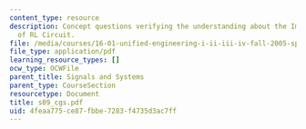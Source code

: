 ```yaml
---
content_type: resource
description: Concept questions verifying the understanding about the Impulse Response
  of RL Circuit.
file: /media/courses/16-01-unified-engineering-i-ii-iii-iv-fall-2005-spring-2006/4feaa775ce87fbbe7283f4735d3ac7ff_s09_cgs.pdf
file_type: application/pdf
learning_resource_types: []
ocw_type: OCWFile
parent_title: Signals and Systems
parent_type: CourseSection
resourcetype: Document
title: s09_cgs.pdf
uid: 4feaa775-ce87-fbbe-7283-f4735d3ac7ff
---
```

